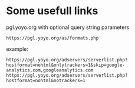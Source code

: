# Some usefull links

pgl.yoyo.org with optional query string parameters

`https://pgl.yoyo.org/as/formats.php`

example:
```
https://pgl.yoyo.org/adservers/serverlist.php?hostformat=nohtml&onlytrackers=1&skip=google-analytics.com,googleanalytics.com
https://pgl.yoyo.org/adservers/serverlist.php?hostformat=nohtml&notrackers=1
```
